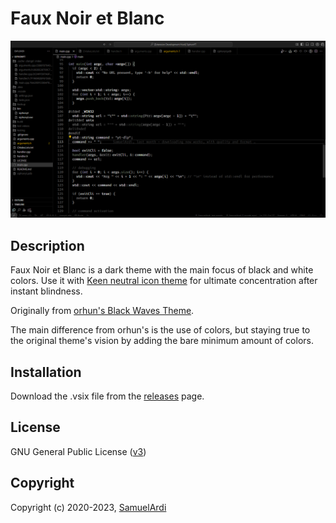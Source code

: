 # Faux Noir et Blanc

![Demo](https://github.com/SamuelArdi/Black-Waves-Altered/blob/master/images/demo.png)

## Description

<!-- Eyes go brrr -->
Faux Noir et Blanc is a dark theme with the main focus of black and white colors. Use it with [Keen neutral icon theme](https://marketplace.visualstudio.com/items?itemName=keenethics.keen-neutral-icon-theme) for ultimate concentration after instant blindness.  

Originally from [orhun's Black Waves Theme](https://github.com/orhun/Black-Waves).

The main difference from orhun's is the use of colors, but staying true to the original theme's vision by adding the bare minimum amount of colors.

## Installation

Download the .vsix file from the [releases](https://github.com/SamuelArdi/Black-Waves-Altered/releases) page.

## License

GNU General Public License ([v3](https://www.gnu.org/licenses/gpl.txt))

## Copyright

Copyright (c) 2020-2023, [SamuelArdi](https://www.github.com/SamuelArdi)
